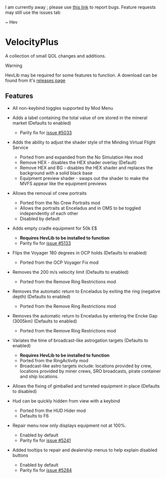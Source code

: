 I am currently away ; please use [this link](https://forms.gle/vUoarawnYjy3hXJi9) to report bugs. Feature requests may still use the issues tab

~ Hev

# VelocityPlus
A collection of small QOL changes and additions.

> [!WARNING]
> HevLib may be required for some features to function.
> A download can be found from it's [releases page](https://github.com/rwqfsfasxc100/HevLib/releases/latest)

## Features
* All non-keybind toggles supported by Mod Menu

* Adds a label containing the total value of ore stored in the mineral market (Defaults to enabled)
  * Parity fix for [issue #5033](https://git.kodera.pl/games/delta-v/-/issues/5033)
* Adds the ability to adjust the shader style of the Minding Virtual Flight Service
  * Ported from and expanded from the No Simulation Hex mod
  * Remove HEX - disables the HEX shader overlay (Default)
  * Remove HEX and BG - disables the HEX shader and replaces the background with a solid black base
  * Equipment preview shader - swaps out the shader to make the MVFS appear like the equipment previews
* Allows the removal of crew portraits
  * Ported from the No Crew Portraits mod
  * Allows the portraits at Enceladus and in OMS to be toggled independently of each other
  * Disabled by default 
* Adds empty cradle equipment for 50k E$
  * **Requires HevLib to be installed to function**
  * Parity fix for [issue #5133](https://git.kodera.pl/games/delta-v/-/issues/5133)
* Flips the Voyager 180 degrees in OCP holds (Defaults to enabled)
  * Ported from the OCP Voyager Fix mod
* Removes the 200 m/s velocity limit (Defaults to enabled)
  * Ported from the Remove Ring Restrictions mod
* Removes the automatic return to Enceladus by exiting the ring (negative depth) (Defaults to enabled)
  * Ported from the Remove Ring Restrictions mod
* Removes the automatic return to Enceladus by entering the Encke Gap (3005km) (Defaults to enabled)
  * Ported from the Remove Ring Restrictions mod
* Variates the time of broadcast-like astrogation targets (Defaults to enabled)
  * **Requires HevLib to be installed to function**
  * Ported from the RingActivity mod
  * Broadcast-like astro targets include: locations provided by crew, locations provided by miner crews, SRO broadcasts, pirate container and ship locations.
* Allows the fixing of gimballed and turreted equipment in place (Defaults to disabled)
* Hud can be quickly hidden from view with a keybind
  * Ported from the HUD Hider mod
  * Defaults to F6
* Repair menu now only displays equipment not at 100%.
  * Enabled by default
  * Parity fix for [issue #5241](https://git.kodera.pl/games/delta-v/-/issues/5241)
* Added tooltips to repair and dealership menus to help explain disabled buttons
  * Enabled by default
  * Parity fix for [issue #5284](https://git.kodera.pl/games/delta-v/-/issues/5284)

